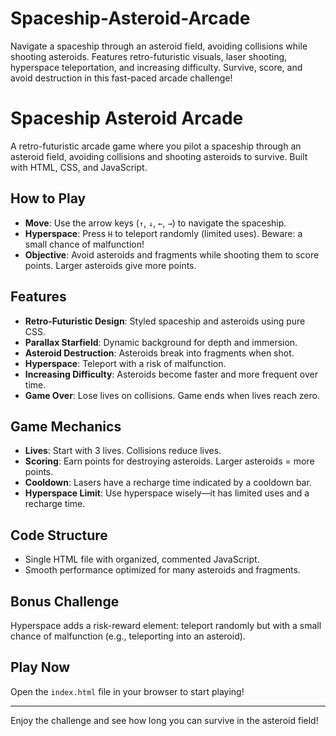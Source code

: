 # Spaceship-Asteroid-Arcade
Navigate a spaceship through an asteroid field, avoiding collisions while shooting asteroids. Features retro-futuristic visuals, laser shooting, hyperspace teleportation, and increasing difficulty. Survive, score, and avoid destruction in this fast-paced arcade challenge!



# Spaceship Asteroid Arcade

A retro-futuristic arcade game where you pilot a spaceship through an asteroid field, avoiding collisions and shooting asteroids to survive. Built with HTML, CSS, and JavaScript.

## How to Play

- **Move**: Use the arrow keys (`↑`, `↓`, `←`, `→`) to navigate the spaceship.
- **Hyperspace**: Press `H` to teleport randomly (limited uses). Beware: a small chance of malfunction!
- **Objective**: Avoid asteroids and fragments while shooting them to score points. Larger asteroids give more points.

## Features

- **Retro-Futuristic Design**: Styled spaceship and asteroids using pure CSS.
- **Parallax Starfield**: Dynamic background for depth and immersion.
- **Asteroid Destruction**: Asteroids break into fragments when shot.
- **Hyperspace**: Teleport with a risk of malfunction.
- **Increasing Difficulty**: Asteroids become faster and more frequent over time.
- **Game Over**: Lose lives on collisions. Game ends when lives reach zero.

## Game Mechanics

- **Lives**: Start with 3 lives. Collisions reduce lives.
- **Scoring**: Earn points for destroying asteroids. Larger asteroids = more points.
- **Cooldown**: Lasers have a recharge time indicated by a cooldown bar.
- **Hyperspace Limit**: Use hyperspace wisely—it has limited uses and a recharge time.

## Code Structure

- Single HTML file with organized, commented JavaScript.
- Smooth performance optimized for many asteroids and fragments.

## Bonus Challenge

Hyperspace adds a risk-reward element: teleport randomly but with a small chance of malfunction (e.g., teleporting into an asteroid).

## Play Now

Open the `index.html` file in your browser to start playing!

---

Enjoy the challenge and see how long you can survive in the asteroid field!
